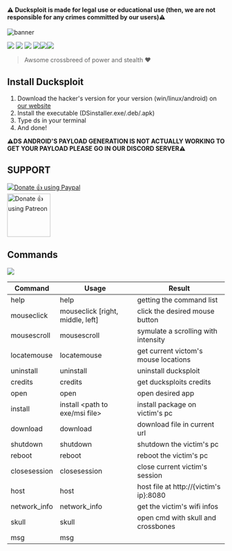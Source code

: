 #### :warning: Ducksploit is made for legal use or educational use (then, we are not responsible for any crimes committed by our users):warning:

<img src="https://github.com/canarddu38/DUCKSPLOIT/blob/root/images/dsbanner.png" alt="banner"/>

![](https://img.shields.io/badge/Version-1.1-red?style=for-the-badge) ![](https://img.shields.io/github/stars/canarddu38/DUCKSPLOIT?style=for-the-badge)
![](	https://img.shields.io/github/forks/canarddu38/DUCKSPLOIT?style=for-the-badge) ![](https://img.shields.io/badge/Windows-blue?style=for-the-badge)![](https://img.shields.io/badge/Linux-yellow?style=for-the-badge)![](https://img.shields.io/badge/Android-green?style=for-the-badge)


> Awsome crossbreed of power and stealth ♥


## Install Ducksploit
1. Download the hacker's version for your version (win/linux/android) on <a href="https://ducksploit.com/download">our website</a>
2. Install the executable (DSinstaller.exe/.deb/.apk)
3. Type ds in your terminal
4. And done! 

 **⚠️DS ANDROID'S PAYLOAD GENERATION IS NOT ACTUALLY WORKING
 TO GET YOUR PAYLOAD PLEASE GO IN OUR DISCORD SERVER⚠️**


 
## SUPPORT
<a href="https://www.paypal.com/paypalme/Canarddu38"><img alt="Donate 👍 using Paypal" src="https://www.paypalobjects.com/webstatic/mktg/Logo/pp-logo-200px.png"></a>
</br>
<a href="https://www.patreon.com/ducksploit"><img alt="Donate 👍 using Patreon" src="https://forum.cwowd.com/uploads/default/original/3X/6/d/6d1cdda143cc46667d87659d64d15a869a9b6139.png" width="100" height="100"></a>

## **Commands**
<img src="https://github.com/canarddu38/DUCKSPLOIT/blob/root/images/mindmap.png?raw=true">




|    Command     |              Usage               |                  Result                   |
|----------------|----------------------------------|-------------------------------------------|
| help           | help                             | getting the command list                  |
| mouseclick     | mouseclick [right, middle, left] | click the desired mouse button            |
| mousescroll    | mousescroll <int>                | symulate a scrolling with intensity       |
| locatemouse    | locatemouse                      | get current victom's mouse locations      |
| uninstall      | uninstall                        | uninstall ducksploit                      |
| credits        | credits                          | get ducksploits credits                   |
| open           | open <app name>                  | open desired app                          |
| install        | install <path to exe/msi file>   | install package on victim's pc            |
| download       | download <url>                   | download file in current url              |
| shutdown       | shutdown                         | shutdown the victim's pc                  |
| reboot         | reboot                           | reboot the victim's pc                    |
| closesession   | closesession                     | close current victim's session            |
| host           | host                             | host file at http://{victim's ip}:8080    |
| network_info   | network_info                     | get the victim's wifi infos               |
| skull          | skull                            | open cmd with skull and crossbones        |
| msg            | msg <title> <line1> <line2>      | create alertbox with desired infos        |
| rickroll       | rickroll                         | rockroll your victim ;)                   |
| steal_pwd      | steal_pwd <firefox/google>       | get all victim's browser saved passwords  |
| desktop_stream | desktop_stream <start/stop>      | stream in real time victim's desktop      |
| screenshot     | screenshot                       | take screenshot                           |
| webcam_snap    | webcam_snap                      | take webcam picture                       |
| info           | info                             | get all stored victim's infos             |
| malware        | malware <malware name>           | add malware to vour victim (ds malware --help) |

## Made with ❤️ by DuckpvpTeam's devs
<br>
<a href="https://github.com/canarddu38/DUCKSPLOIT/graphs/contributors">
  <img src="https://contrib.rocks/image?repo=canarddu38/DUCKSPLOIT" />
</a>
